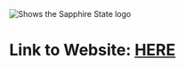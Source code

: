 <picture>
  <source media="(prefers-color-scheme: dark)" srcset="https://i.ibb.co/qMySWSp/Sapphire-State-1500x500px-with-Big-Logo.jpg">
  <source media="(prefers-color-scheme: light)" srcset="https://i.ibb.co/qMySWSp/Sapphire-State-1500x500px-with-Big-Logo.jpg">
  <img alt="Shows the Sapphire State logo" src="https://i.ibb.co/rkGkv8W/7.png">
</picture>

# Link to Website: [HERE](https://sapphirestate.github.io/sapphire-state-website/)
